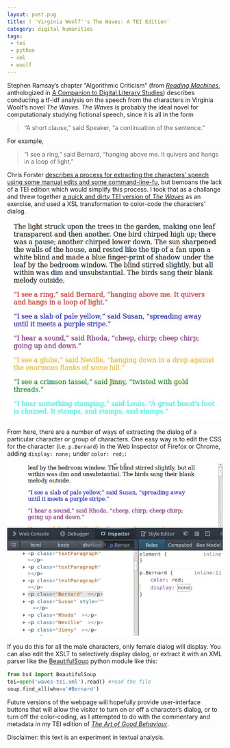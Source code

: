 ```yaml
---
layout: post.pug
title: ! 'Virginia Woolf''s The Waves: A TEI Edition'
category: digital humanities
tags:
 - tei
 - python
 - xml
 - woolf
---
```


Stephen Ramsay’s chapter “Algorithmic Criticism” (from [_Reading Machines_](http://books.google.com/books?id=14KPI0ORQigC), anthologized in [A Companion to Digital Literary Studies](http://nora.lis.uiuc.edu:3030/companion/view?docId=blackwell/9781405148641/9781405148641.xml&doc.view=print&chunk.id=ss1-6-7&toc.depth=1&toc.id=0)) describes conducting a tf-idf analysis on the speech from the characters in Virginia Woolf’s novel _The Waves_. _The Waves_ is probably the ideal novel for computationaly studying fictional speech, since it is all in the form

>“A short clause,” said Speaker, “a continuation of the sentence.”

For example,

>“I see a ring,” said Bernard, “hanging above me. It quivers and hangs in a loop of light.”

Chris Forster [describes a process for extracting the characters’ speech using some manual edits and some command-line-fu](http://cforster.com/2013/02/reading-the-waves-with-stephen-ramsay/), but bemoans the lack of a TEI edition which would simplify this process. I took that as a challange and threw together [a quick and dirty TEI version of _The Waves_](http://jonreeve.com/waves-tei/waves-tei.xml) as an exercise, and used a XSL transformation to color-code the characters’ dialog.

![Color Coding](/images/waves-tei/waves-tei.jpg)

From here, there are a number of ways of extracting the dialog of a particular character or group of characters. One easy way is to edit the CSS for the character (i.e. `p.Bernard`) in the Web Inspector of Firefox or Chrome, adding `display: none;` under `color: red;`:  

![Web Inspector](/images/waves-tei/inspector.jpg)

If you do this for all the male characters, only female dialog will display. You can also edit the XSLT to selectively display dialog, or extract it with an XML parser like the [BeautifulSoup](http://www.crummy.com/software/BeautifulSoup/bs4/doc/#id11) python module like this:

```python
from bs4 import BeautifulSoup
tei=open('waves-tei.xml').read() #read the file
soup.find_all(who=u'#Bernard')
```

Future versions of the webpage will hopefully provide user-interface buttons that will allow the visitor to turn on or off a character’s dialog, or to turn off the color-coding, as I attempted to do with the commentary and metadata in my TEI edition of [_The Art of Good Behaviour_](http://jonreeve.com/behaviour/).

Disclaimer: this text is an experiment in textual analysis.  
